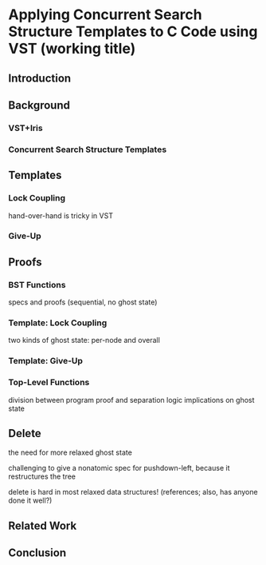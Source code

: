 # Applying Concurrent Search Structure Templates to C Code using VST (working title)
## Introduction

## Background
### VST+Iris

### Concurrent Search Structure Templates

## Templates
### Lock Coupling
hand-over-hand is tricky in VST

### Give-Up

## Proofs

### BST Functions
specs and proofs (sequential, no ghost state)

### Template: Lock Coupling
two kinds of ghost state: per-node and overall

### Template: Give-Up

### Top-Level Functions

division between program proof and separation logic implications on ghost state


## Delete
the need for more relaxed ghost state

challenging to give a nonatomic spec for pushdown-left, because it restructures the tree

delete is hard in most relaxed data structures! (references; also, has anyone done it well?)

## Related Work

## Conclusion
